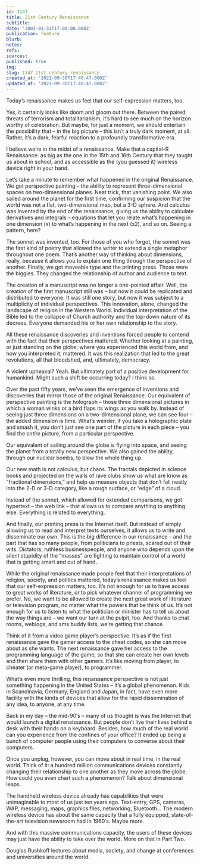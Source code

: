 ```yaml
---
id: 1147
title: 21st Century Renaissance
subtitle: 
date: '2003-03-31T17:00:00.000Z'
publication: feature
blurb: 
notes: 
refs: 
sources: 
published: true
img: 
slug: 1147-21st-century-renaissance
created_at: '2021-09-30T17:40:47.000Z'
updated_at: '2021-09-30T17:40:47.000Z'
---
```

Today’s renaissance makes us feel that our self-expression matters, too.

Yes, it certainly looks like doom and gloom out there. Between the paired threats of terrorism and totalitarianism, it’s hard to see much on the horizon worthy of celebration. But maybe, for just a moment, we should entertain the possibility that – in the big picture – this isn’t a truly dark moment, at all. Rather, it’s a dark, fearful reaction to a profoundly transformative era.

I believe we’re in the midst of a renaissance. Make that a capital-R Renaissance: as big as the one in the 15th and 16th Century that they taught us about in school, and as accessible as the (you guessed it) wireless device right in your hand.

Let’s take a minute to remember what happened in the original Renaissance. We got perspective painting – the ability to represent three-dimensional spaces on two-dimensional planes. Neat trick, that vanishing point. We also sailed around the planet for the first time, confirming our suspicion that the world was not a flat, two-dimensional map, but a 3-D sphere. And calculus was invented by the end of the renaissance, giving us the ability to calculate derivatives and integrals – equations that let you relate what’s happening in one dimension (x) to what’s happening in the next (x2), and so on. Seeing a pattern, here?

The sonnet was invented, too. For those of you who forgot, the sonnet was the first kind of poetry that allowed the writer to extend a single metaphor throughout one poem. That’s another way of thinking about dimensions, really, because it allows you to explain one thing through the perspective of another. Finally, we got moveable type and the printing press. Those were the biggies. They changed the relationship of author and audience to text.

The creation of a manuscript was no longer a one-pointed affair. Well, the creation of the first manuscript still was – but now it could be replicated and distributed to everyone. It was still one story, but now it was subject to a multiplicity of individual perspectives. This innovation, alone, changed the landscape of religion in the Western World. Individual interpretation of the Bible led to the collapse of Church authority and the top-down nature of its decrees. Everyone demanded his or her own relationship to the story.

All these renaissance discoveries and inventions forced people to contend with the fact that their perspectives mattered. Whether looking at a painting, or just standing on the globe; where you experienced this world from, and how you interpreted it, mattered. It was this realization that led to the great revolutions, all that bloodshed, and, ultimately, democracy.

A violent upheaval? Yeah. But ultimately part of a positive development for humankind. Might such a shift be occurring today? I think so.

Over the past fifty years, we’ve seen the emergence of inventions and discoveries that mirror those of the original Renaissance. Our equivalent of perspective painting is the holograph – those three dimensional pictures in which a woman winks or a bird flaps its wings as you walk by. Instead of seeing just three dimensions on a two-dimensional plane, we can see four – the added dimension is time. What’s weirder, if you take a holographic plate and smash it, you don’t just see one part of the picture in each piece – you find the *entire* picture, from a particular perspective.

Our equivalent of sailing around the globe is flying into space, and seeing the planet from a totally new perspective. We also gained the ability, through our nuclear bombs, to blow the whole thing up.

Our new math is not calculus, but chaos. The fractals depicted in science books and projected on the walls of rave clubs show us what are know as “fractional dimensions,” and help us measure objects that don’t fall neatly into the 2-D or 3-D category, like a rough surface, or “edge” of a cloud.

Instead of the sonnet, which allowed for extended comparisons, we got hypertext – the web link – that allows us to compare anything to anything else. Everything is related to everything.

And finally, our printing press is the Internet itself. But instead of simply allowing us to read and interpret texts ourselves, it allows us to write and disseminate our own. This is the big difference in our renaissance – and the part that has so many people, from politicians to priests, scared out of their wits. Dictators, ruthless businesspeople, and anyone who depends upon the silent stupidity of the “masses” are fighting to maintain control of a world that is getting smart and out of hand.

While the original renaissance made people feel that their interpretations of religion, society, and politics mattered, today’s renaissance makes us feel that our self-expression matters, too. It’s not enough for us to have access to great works of literature, or to pick whatever channel of programming we prefer. No, we want to be allowed to create the next great work of literature or television program, no matter what the powers that be think of us. It’s not enough for us to listen to what the politician or minister has to tell us about the way things are – we want our turn at the pulpit, too. And thanks to chat rooms, weblogs, and sms buddy lists, we’re getting that chance.

Think of it from a video game player’s perspective. It’s as if the first renaissance gave the gamer access to the cheat codes, so she can move about as she wants. The next renaissance gave her access to the programming language of the game, so that she can create her own levels and then share them with other gamers. It’s like moving from player, to cheater (or meta-game player), to programmer.

What’s even more thrilling, this renaissance perspective is not just something happening in the United States – it’s a global phenomenon. Kids in Scandinavia, Germany, England and Japan, in fact, have even more facility with the kinds of devices that allow for the rapid dissemination of any idea, to anyone, at any time.

Back in my day – the mid-90′s – many of us thought is was the Internet that would launch a digital renaissance. But people don’t live their lives behind a desk with their hands on a keyboard. Besides, how much of the real world can you experience from the confines of your office? It ended up being a bunch of computer people using their computers to converse about their computers.

Once you unplug, however, you can move about in real time, in the real world. Think of it: a hundred million communications devices constantly changing their relationship to one another as they move across the globe. How could you even chart such a phenomenon? Talk about dimensional leaps.

The handheld wireless device already has capabilities that were unimaginable to most of us just ten years ago. Text-entry, GPS, cameras, WAP, messaging, maps, graphics files, networking, Bluetooth… The modern wireless device has about the same capacity that a fully equipped, state-of-the-art television newsroom had in 1960′s. Maybe more.

And with this massive communications capacity, the users of these devices may just have the ability to take over the world. More on that in Part Two.

Douglas Rushkoff lectures about media, society, and change at conferences and universities around the world.

